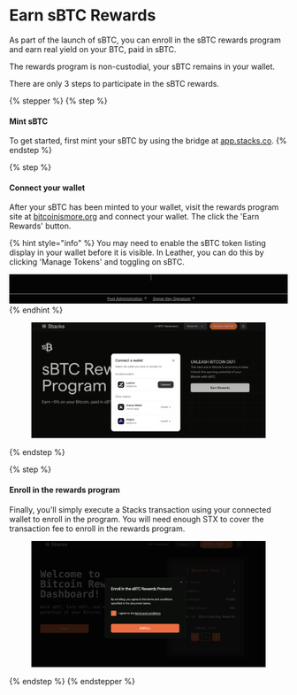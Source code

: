 # Earn sBTC Rewards

As part of the launch of sBTC, you can enroll in the sBTC rewards program and earn real yield on your BTC, paid in sBTC.

The rewards program is non-custodial, your sBTC remains in your wallet.

There are only 3 steps to participate in the sBTC rewards.

{% stepper %}
{% step %}
#### Mint sBTC

To get started, first mint your sBTC by using the bridge at [app.stacks.co](https://app.stacks.co/).
{% endstep %}

{% step %}
#### Connect your wallet

After your sBTC has been minted to your wallet, visit the rewards program site at [bitcoinismore.org](https://bitcoinismore.org) and connect your wallet. The click the 'Earn Rewards' button.

{% hint style="info" %}
You may need to enable the sBTC token listing display in your wallet before it is visible. In Leather, you can do this by clicking 'Manage Tokens' and toggling on sBTC.

<img src="../../.gitbook/assets/image (2).png" alt="" data-size="original">
{% endhint %}

<figure><img src="../../.gitbook/assets/image (20).png" alt=""><figcaption></figcaption></figure>
{% endstep %}

{% step %}
#### Enroll in the rewards program

Finally, you'll simply execute a Stacks transaction using your connected wallet to enroll in the program. You will need enough STX to cover the transaction fee to enroll in the rewards program.

<figure><img src="../../.gitbook/assets/image (22).png" alt=""><figcaption></figcaption></figure>
{% endstep %}
{% endstepper %}
